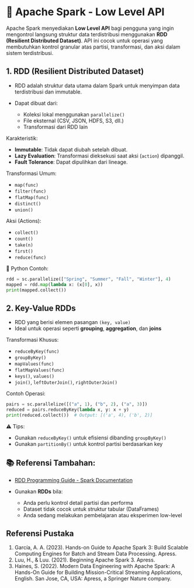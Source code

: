 # 🚀 Apache Spark - Low Level API

Apache Spark menyediakan **Low Level API** bagi pengguna yang ingin mengontrol langsung struktur data terdistribusi menggunakan **RDD (Resilient Distributed Dataset)**. API ini cocok untuk operasi yang membutuhkan kontrol granular atas partisi, transformasi, dan aksi dalam sistem terdistribusi.

## 1. RDD (Resilient Distributed Dataset)

* RDD adalah struktur data utama dalam Spark untuk menyimpan data terdistribusi dan immutable.
* Dapat dibuat dari:

  * Koleksi lokal menggunakan `parallelize()`
  * File eksternal (CSV, JSON, HDFS, S3, dll.)
  * Transformasi dari RDD lain

Karakteristik:

* **Immutable**: Tidak dapat diubah setelah dibuat.
* **Lazy Evaluation**: Transformasi dieksekusi saat aksi (`action`) dipanggil.
* **Fault Tolerance**: Dapat dipulihkan dari lineage.

Transformasi Umum:

* `map(func)`
* `filter(func)`
* `flatMap(func)`
* `distinct()`
* `union()`

Aksi (Actions):

* `collect()`
* `count()`
* `take(n)`
* `first()`
* `reduce(func)`

🐍 Python Contoh:

```python
rdd = sc.parallelize(["Spring", "Summer", "Fall", "Winter"], 4)
mapped = rdd.map(lambda x: (x[0], x))
print(mapped.collect())
```

## 2. Key-Value RDDs

* RDD yang berisi elemen pasangan `(key, value)`
* Ideal untuk operasi seperti **grouping**, **aggregation**, dan **joins**

Transformasi Khusus:

* `reduceByKey(func)`
* `groupByKey()`
* `mapValues(func)`
* `flatMapValues(func)`
* `keys()`, `values()`
* `join()`, `leftOuterJoin()`, `rightOuterJoin()`

Contoh Operasi:

```python
pairs = sc.parallelize([("a", 1), ("b", 2), ("a", 3)])
reduced = pairs.reduceByKey(lambda x, y: x + y)
print(reduced.collect())  # Output: [('a', 4), ('b', 2)]
```

⚠️ Tips:

* Gunakan `reduceByKey()` untuk efisiensi dibanding `groupByKey()`
* Gunakan `partitionBy()` untuk kontrol partisi berdasarkan key

## 📚 Referensi Tambahan:

* [RDD Programming Guide - Spark Documentation](https://spark.apache.org/docs/latest/rdd-programming-guide.html)
* Gunakan **RDDs** bila:

  * Anda perlu kontrol detail partisi dan performa
  * Dataset tidak cocok untuk struktur tabular (DataFrames)
  * Anda sedang melakukan pembelajaran atau eksperimen low-level

## Referensi Pustaka

1. García, A. A. (2023). Hands-on Guide to Apache Spark 3: Build Scalable Computing Engines for Batch and Stream Data Processing. Apress.
2. Luu, H., & Luu. (2021). Beginning Apache Spark 3. Apress.
3. Haines, S. (2022). Modern Data Engineering with Apache Spark: A Hands-On Guide for Building Mission-Critical Streaming Applications, English. San Jose, CA, USA: Apress, a Springer Nature company.